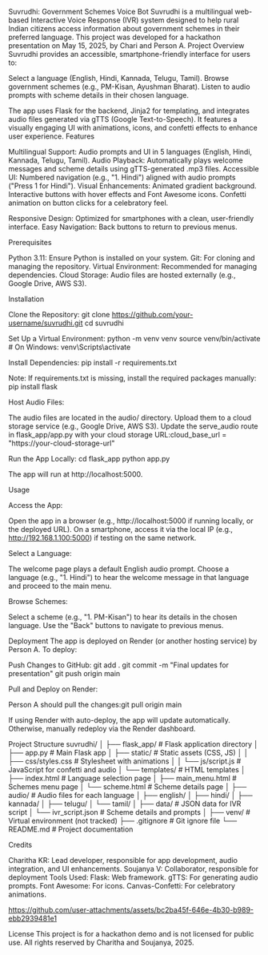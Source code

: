 Suvrudhi: Government Schemes Voice Bot
Suvrudhi is a multilingual web-based Interactive Voice Response (IVR) system designed to help rural Indian citizens access information about government schemes in their preferred language. This project was developed for a hackathon presentation on May 15, 2025, by Chari and Person A.
Project Overview
Suvrudhi provides an accessible, smartphone-friendly interface for users to:

Select a language (English, Hindi, Kannada, Telugu, Tamil).
Browse government schemes (e.g., PM-Kisan, Ayushman Bharat).
Listen to audio prompts with scheme details in their chosen language.

The app uses Flask for the backend, Jinja2 for templating, and integrates audio files generated via gTTS (Google Text-to-Speech). It features a visually engaging UI with animations, icons, and confetti effects to enhance user experience.
Features

Multilingual Support: Audio prompts and UI in 5 languages (English, Hindi, Kannada, Telugu, Tamil).
Audio Playback: Automatically plays welcome messages and scheme details using gTTS-generated .mp3 files.
Accessible UI: Numbered navigation (e.g., "1. Hindi") aligned with audio prompts ("Press 1 for Hindi").
Visual Enhancements:
Animated gradient background.
Interactive buttons with hover effects and Font Awesome icons.
Confetti animation on button clicks for a celebratory feel.


Responsive Design: Optimized for smartphones with a clean, user-friendly interface.
Easy Navigation: Back buttons to return to previous menus.

Prerequisites

Python 3.11: Ensure Python is installed on your system.
Git: For cloning and managing the repository.
Virtual Environment: Recommended for managing dependencies.
Cloud Storage: Audio files are hosted externally (e.g., Google Drive, AWS S3).

Installation

Clone the Repository:
git clone https://github.com/your-username/suvrudhi.git
cd suvrudhi


Set Up a Virtual Environment:
python -m venv venv
source venv/bin/activate  # On Windows: venv\Scripts\activate


Install Dependencies:
pip install -r requirements.txt

Note: If requirements.txt is missing, install the required packages manually:
pip install flask


Host Audio Files:

The audio files are located in the audio/ directory.
Upload them to a cloud storage service (e.g., Google Drive, AWS S3).
Update the serve_audio route in flask_app/app.py with your cloud storage URL:cloud_base_url = "https://your-cloud-storage-url"




Run the App Locally:
cd flask_app
python app.py


The app will run at http://localhost:5000.



Usage

Access the App:

Open the app in a browser (e.g., http://localhost:5000 if running locally, or the deployed URL).
On a smartphone, access it via the local IP (e.g., http://192.168.1.100:5000) if testing on the same network.


Select a Language:

The welcome page plays a default English audio prompt.
Choose a language (e.g., "1. Hindi") to hear the welcome message in that language and proceed to the main menu.


Browse Schemes:

Select a scheme (e.g., "1. PM-Kisan") to hear its details in the chosen language.
Use the "Back" buttons to navigate to previous menus.



Deployment
The app is deployed on Render (or another hosting service) by Person A. To deploy:

Push Changes to GitHub:
git add .
git commit -m "Final updates for presentation"
git push origin main


Pull and Deploy on Render:

Person A should pull the changes:git pull origin main


If using Render with auto-deploy, the app will update automatically. Otherwise, manually redeploy via the Render dashboard.



Project Structure
suvrudhi/
│
├── flask_app/                 # Flask application directory
│   ├── app.py                 # Main Flask app
│   ├── static/                # Static assets (CSS, JS)
│   │   ├── css/styles.css     # Stylesheet with animations
│   │   └── js/script.js       # JavaScript for confetti and audio
│   └── templates/             # HTML templates
│       ├── index.html         # Language selection page
│       ├── main_menu.html     # Schemes menu page
│       └── scheme.html        # Scheme details page
│
├── audio/                     # Audio files for each language
│   ├── english/
│   ├── hindi/
│   ├── kannada/
│   ├── telugu/
│   └── tamil/
│
├── data/                      # JSON data for IVR script
│   └── ivr_script.json        # Scheme details and prompts
│
├── venv/                      # Virtual environment (not tracked)
├── .gitignore                 # Git ignore file
└── README.md                  # Project documentation

Credits

Charitha KR: Lead developer, responsible for app development, audio integration, and UI enhancements.
Soujanya V: Collaborator, responsible for deployment 
Tools Used:
Flask: Web framework.
gTTS: For generating audio prompts.
Font Awesome: For icons.
Canvas-Confetti: For celebratory animations.




https://github.com/user-attachments/assets/bc2ba45f-646e-4b30-b989-ebb2939481e1





License
This project is for a hackathon demo and is not licensed for public use. All rights reserved by Charitha and Soujanya, 2025.

